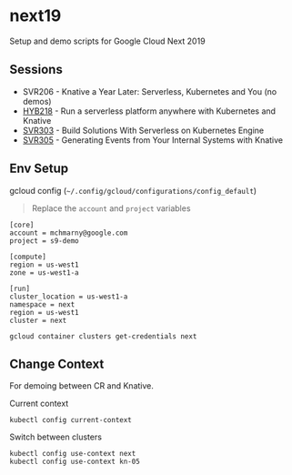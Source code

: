 # next19

Setup and demo scripts for Google Cloud Next 2019

## Sessions

* SVR206 - Knative a Year Later: Serverless, Kubernetes and You (no demos)
* [HYB218](/HYB218) - Run a serverless platform anywhere with Kubernetes and Knative
* [SVR303](/SVR303) - Build Solutions With Serverless on Kubernetes Engine
* [SVR305](/SVR305) - Generating Events from Your Internal Systems with Knative

## Env Setup

gcloud config (`~/.config/gcloud/configurations/config_default`)

> Replace the `account` and `project` variables

```shell
[core]
account = mchmarny@google.com
project = s9-demo

[compute]
region = us-west1
zone = us-west1-a

[run]
cluster_location = us-west1-a
namespace = next
region = us-west1
cluster = next
```

```shell
gcloud container clusters get-credentials next
```

## Change Context

For demoing between CR and Knative.

Current context

```shell
kubectl config current-context
```

Switch between clusters

```
kubectl config use-context next
kubectl config use-context kn-05
```
